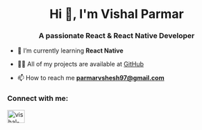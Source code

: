 <h1 align="center">Hi 👋, I'm Vishal Parmar</h1>
<h3 align="center">A passionate React & React Native Developer</h3>


- 🌱 I’m currently learning **React Native**

- 👨‍💻 All of my projects are available at [GitHub](https://github.com/vishal-6820?tab=repositories)

- 📫 How to reach me **parmarvshesh97@gmail.com**

<h3 align="left">Connect with me:</h3>
<p align="left">
<a href="https://linkedin.com/in/vishalparmar24" target="blank"><img align="center" src="https://raw.githubusercontent.com/rahuldkjain/github-profile-readme-generator/master/src/images/icons/Social/linked-in-alt.svg" alt="vishal-parmar" height="30" width="40" /></a>
</p>

